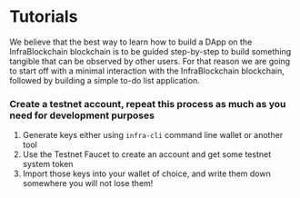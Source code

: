 # Tutorials

We believe that the best way to learn how to build a DApp on the InfraBlockchain blockchain is to be guided step-by-step to build something tangible that can be observed by other users. For that reason we are going to start off with a minimal interaction with the InfraBlockchain blockchain, followed by building a simple to-do list application.

### Create a testnet account, repeat this process as much as you need for development purposes

1. Generate keys either using `infra-cli` command line wallet or another tool
2. Use the Testnet Faucet to create an account and get some testnet system token
3. Import those keys into your wallet of choice, and write them down somewhere you will not lose them!

